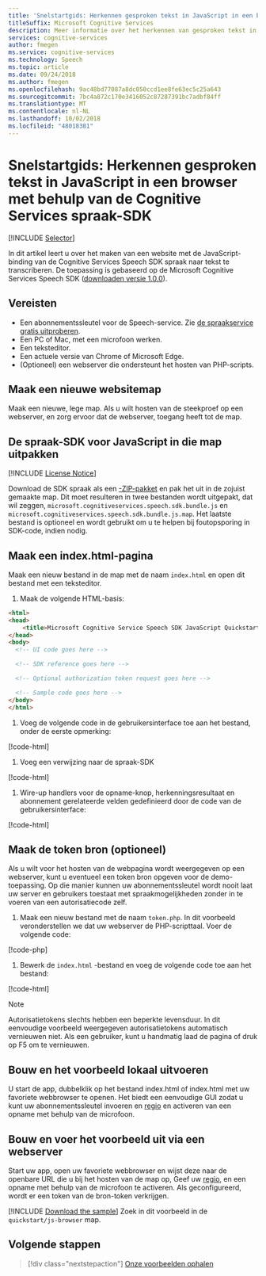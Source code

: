 ```yaml
---
title: 'Snelstartgids: Herkennen gesproken tekst in JavaScript in een browser met behulp van de Cognitive Services spraak-SDK'
titleSuffix: Microsoft Cognitive Services
description: Meer informatie over het herkennen van gesproken tekst in JavaScript in een browser met behulp van de Cognitive Services spraak-SDK
services: cognitive-services
author: fmegen
ms.service: cognitive-services
ms.technology: Speech
ms.topic: article
ms.date: 09/24/2018
ms.author: fmegen
ms.openlocfilehash: 9ac48bd77087a8dc050ccd1ee8fe63ec5c25a643
ms.sourcegitcommit: 7bc4a872c170e3416052c87287391bc7adbf84ff
ms.translationtype: MT
ms.contentlocale: nl-NL
ms.lasthandoff: 10/02/2018
ms.locfileid: "48018381"
---
```

# <a name="quickstart-recognize-speech-in-javascript-in-a-browser-using-the-cognitive-services-speech-sdk"></a>Snelstartgids: Herkennen gesproken tekst in JavaScript in een browser met behulp van de Cognitive Services spraak-SDK

[!INCLUDE [Selector](../../../includes/cognitive-services-speech-service-quickstart-selector.md)]

In dit artikel leert u over het maken van een website met de JavaScript-binding van de Cognitive Services Speech SDK spraak naar tekst te transcriberen.
De toepassing is gebaseerd op de Microsoft Cognitive Services Speech SDK ([downloaden versie 1.0.0](https://aka.ms/csspeech/jsbrowserpackage)).

## <a name="prerequisites"></a>Vereisten

* Een abonnementssleutel voor de Speech-service. Zie [de spraakservice gratis uitproberen](get-started.md).
* Een PC of Mac, met een microfoon werken.
* Een teksteditor.
* Een actuele versie van Chrome of Microsoft Edge.
* (Optioneel) een webserver die ondersteunt het hosten van PHP-scripts.

## <a name="create-a-new-website-folder"></a>Maak een nieuwe websitemap

Maak een nieuwe, lege map. Als u wilt hosten van de steekproef op een webserver, en zorg ervoor dat de webserver, toegang heeft tot de map.

## <a name="unpack-the-speech-sdk-for-javascript-into-that-folder"></a>De spraak-SDK voor JavaScript in die map uitpakken

[!INCLUDE [License Notice](../../../includes/cognitive-services-speech-service-license-notice.md)]

Download de SDK spraak als een [-ZIP-pakket](https://aka.ms/csspeech/jsbrowserpackage) en pak het uit in de zojuist gemaakte map. Dit moet resulteren in twee bestanden wordt uitgepakt, dat wil zeggen, `microsoft.cognitiveservices.speech.sdk.bundle.js` en `microsoft.cognitiveservices.speech.sdk.bundle.js.map`.
Het laatste bestand is optioneel en wordt gebruikt om u te helpen bij foutopsporing in SDK-code, indien nodig.

## <a name="create-an-indexhtml-page"></a>Maak een index.html-pagina

Maak een nieuw bestand in de map met de naam `index.html` en open dit bestand met een teksteditor.

1. Maak de volgende HTML-basis:

  ```html
  <html>
  <head>
      <title>Microsoft Cognitive Service Speech SDK JavaScript Quickstart</title>
  </head>
  <body>
    <!-- UI code goes here -->

    <!-- SDK reference goes here -->

    <!-- Optional authorization token request goes here -->

    <!-- Sample code goes here -->
  </body>
  </html>
  ```

1. Voeg de volgende code in de gebruikersinterface toe aan het bestand, onder de eerste opmerking:

  [!code-html[](~/samples-cognitive-services-speech-sdk/quickstart/js-browser/index.html#uidiv)]

1. Voeg een verwijzing naar de spraak-SDK

  [!code-html[](~/samples-cognitive-services-speech-sdk/quickstart/js-browser/index.html#speechsdkref)]

1. Wire-up handlers voor de opname-knop, herkenningsresultaat en abonnement gerelateerde velden gedefinieerd door de code van de gebruikersinterface:

  [!code-html[](~/samples-cognitive-services-speech-sdk/quickstart/js-browser/index.html#quickstartcode)]

## <a name="create-the-token-source-optional"></a>Maak de token bron (optioneel)

Als u wilt voor het hosten van de webpagina wordt weergegeven op een webserver, kunt u eventueel een token bron opgeven voor de demo-toepassing.
Op die manier kunnen uw abonnementssleutel wordt nooit laat uw server en gebruikers toestaat met spraakmogelijkheden zonder in te voeren van een autorisatiecode zelf.

1. Maak een nieuw bestand met de naam `token.php`. In dit voorbeeld veronderstellen we dat uw webserver de PHP-scripttaal. Voer de volgende code:

  [!code-php[](~/samples-cognitive-services-speech-sdk/quickstart/js-browser/token.php)]

1. Bewerk de `index.html` -bestand en voeg de volgende code toe aan het bestand:

  [!code-html[](~/samples-cognitive-services-speech-sdk/quickstart/js-browser/index.html#authorizationfunction)]

> [!NOTE]
> Autorisatietokens slechts hebben een beperkte levensduur.
> In dit eenvoudige voorbeeld weergegeven autorisatietokens automatisch vernieuwen niet. Als een gebruiker, kunt u handmatig laad de pagina of druk op F5 om te vernieuwen.

## <a name="build-and-run-the-sample-locally"></a>Bouw en het voorbeeld lokaal uitvoeren

U start de app, dubbelklik op het bestand index.html of index.html met uw favoriete webbrowser te openen. Het biedt een eenvoudige GUI zodat u kunt uw abonnementssleutel invoeren en [regio](regions.md) en activeren van een opname met behulp van de microfoon.

## <a name="build-and-run-the-sample-via-a-web-server"></a>Bouw en voer het voorbeeld uit via een webserver

Start uw app, open uw favoriete webbrowser en wijst deze naar de openbare URL die u bij het hosten van de map op, Geef uw [regio](regions.md), en een opname met behulp van de microfoon te activeren. Als geconfigureerd, wordt er een token van de bron-token verkrijgen.

[!INCLUDE [Download the sample](../../../includes/cognitive-services-speech-service-speech-sdk-sample-download-h2.md)]
Zoek in dit voorbeeld in de `quickstart/js-browser` map.

## <a name="next-steps"></a>Volgende stappen

> [!div class="nextstepaction"]
> [Onze voorbeelden ophalen](speech-sdk.md#get-the-samples)
